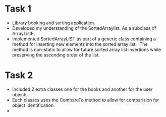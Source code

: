 # Task 1
- Library booking and sorting application. 
- Developed my understanding of the SortedArraylist<E>. As a subclass of ArrayListE.
- Implemented SortedArrayLIST<E> as part of a generic class containing a method for inserting new elements into the sorted array list. 
-The method is non-static to allow for future sorted array list insertions while preserving the ascending order of the list.
# Task 2 
 - Included 2 extra classes one for the books and another for the user objects.
 - Each classes uses the CompareTo method to allow for comparision for object identification.
 -
 
